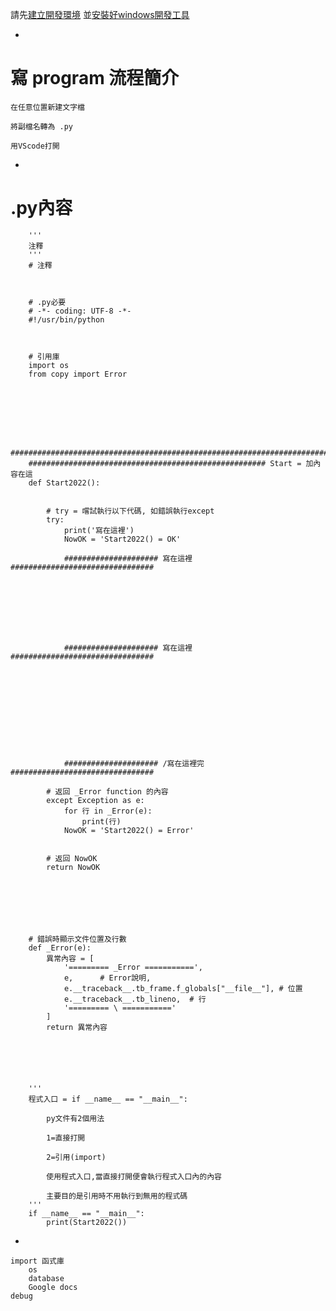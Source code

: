 
請先[建立開發環境](./1%20建立開發環境.md)
並[安裝好windows開發工具](./2%20windows開發工具下載安裝.md)

-

# 寫 program 流程簡介

    在任意位置新建文字檔
    
    將副檔名轉為 .py
    
    用VScode打開

-

# .py內容

  
  
  
  
  
  


        '''
        注釋
        '''
        # 注釋



        # .py必要
        # -*- coding: UTF-8 -*-
        #!/usr/bin/python



        # 引用庫
        import os
        from copy import Error







        #######################################################################
        ##################################################### Start = 加內容在這 
        def Start2022():


            # try = 嚐試執行以下代碼, 如錯誤執行except
            try:
                print('寫在這裡')
                NowOK = 'Start2022() = OK'

                ##################### 寫在這裡 ################################








                ##################### 寫在這裡 ################################











                ##################### /寫在這裡完 ################################

            # 返回 _Error function 的內容
            except Exception as e:
                for 行 in _Error(e):
                    print(行)
                NowOK = 'Start2022() = Error'


            # 返回 NowOK
            return NowOK







        # 錯誤時顯示文件位置及行數
        def _Error(e):
            異常內容 = [
                '========= _Error ===========',
                e,      # Error說明,
                e.__traceback__.tb_frame.f_globals["__file__"], # 位置
                e.__traceback__.tb_lineno,  # 行
                '========= \ ==========='
            ]
            return 異常內容






        '''
        程式入口 = if __name__ == "__main__":

            py文件有2個用法

            1=直接打開

            2=引用(import)

            使用程式入口,當直接打開便會執行程式入口內的內容

            主要目的是引用時不用執行到無用的程式碼
        '''
        if __name__ == "__main__":
            print(Start2022())

    





    
    


-

    import 函式庫
        os
        database
        Google docs
    debug
